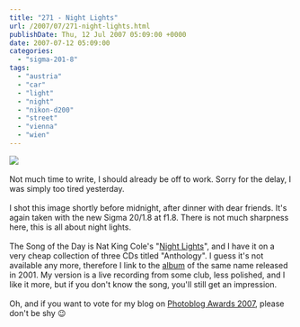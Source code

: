```yaml
---
title: "271 - Night Lights"
url: /2007/07/271-night-lights.html
publishDate: Thu, 12 Jul 2007 05:09:00 +0000
date: 2007-07-12 05:09:00
categories: 
  - "sigma-201-8"
tags: 
  - "austria"
  - "car"
  - "light"
  - "night"
  - "nikon-d200"
  - "street"
  - "vienna"
  - "wien"
---
```

<a href="https://d25zfm9zpd7gm5.cloudfront.net/1200x1200/2007/20070711_231459_ps.jpg"><img src="https://d25zfm9zpd7gm5.cloudfront.net/0600x0600/2007/20070711_231459_ps.jpg"/></a><br/><br/>Not much time to write, I should already be off to work. Sorry for the delay, I was simply too tired yesterday.<br/><br/>I shot this image shortly before midnight, after dinner with dear friends. It's again taken with the new Sigma 20/1.8 at f1.8. There is not much sharpness here, this is all about night lights.<br/><br/>The Song of the Day is Nat King Cole's "<a href="http://www.lyricsfreak.com/n/nat+king+cole/night+lights_20098072.html" target="_blank">Night Lights</a>", and I have it on a very cheap collection of three CDs titled "Anthology". I guess it's not available any more, therefore I link to the <a href="http://www.amazon.com/Night-Lights-Nat-King-Cole/dp/B00005IA0F" target="_blank">album</a> of the same name released in 2001. My version is a live recording from some club, less polished, and I like it more, but if you don't know the song, you'll still get an impression.<br/><br/>Oh, and if you want to vote for my blog on <a href="http://vote.photoblogawards.com/photoblog.php?title=The_Daily_Photography_of_Andreas_Manessinger" target="_blank">Photoblog Awards 2007</a>, please don't be shy 😉

